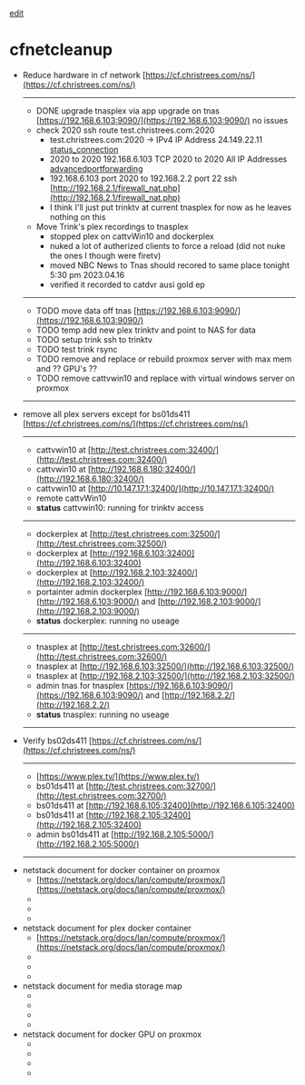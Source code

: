 [edit](https://github.com/christrees/wip/edit/main/cfnetcleanup/README.md)

# cfnetcleanup

- Reduce hardware in cf network [https://cf.christrees.com/ns/](https://cf.christrees.com/ns/)
  - ----
  - DONE upgrade tnasplex via app upgrade on tnas [https://192.168.6.103:9090/](https://192.168.6.103:9090/) no issues
  - check 2020 ssh route test.christrees.com:2020
    - test.christrees.com:2020 -> IPv4 IP Address	24.149.22.11 [status_connection](http://192.168.6.1/#/html/status/status_connection.html)
    - 2020 to 2020	192.168.6.103 TCP	2020 to 2020	All IP Addresses [advancedportforwarding](http://192.168.6.1/#/html/advanced/security/advanced_security_advancedportforwarding.html)
    - 192.168.6.103 port 2020 to 192.168.2.2 port 22 ssh [http://192.168.2.1/firewall_nat.php](http://192.168.2.1/firewall_nat.php)
    - I think I'll just put trinktv at current tnasplex for now as he leaves nothing on this
  - Move Trink's plex recordings to tnasplex
    - stopped plex on cattvWin10 and dockerplex
    - nuked a lot of autherized clients to force a reload (did not nuke the ones I though were firetv)
    - moved NBC News to Tnas should recored to same place tonight 5:30 pm 2023.04.16
    - verified it recorded to catdvr ausi gold ep
  - ----
  - TODO move data off tnas [https://192.168.6.103:9090/](https://192.168.6.103:9090/) 
  - TODO temp add new plex trinktv and point to NAS for data 
  - TODO setup trink ssh to trinktv
  - TODO test trink rsync
  - TODO remove and replace or rebuild proxmox server with max mem and ?? GPU's ??
  - TODO remove cattvwin10 and replace with virtual windows server on proxmox
  - ---
- remove all plex servers except for bs01ds411 [https://cf.christrees.com/ns/](https://cf.christrees.com/ns/)
  - ----
  - cattvwin10 at [http://test.christrees.com:32400/](http://test.christrees.com:32400/)
  - cattvwin10 at [http://192.168.6.180:32400/](http://192.168.6.180:32400/)
  - cattvwin10 at [http://10.147.17.1:32400/](http://10.147.17.1:32400/)
  - remote cattvWin10 
  - __status__ cattvwin10: running for trinktv access
  - ----
  - dockerplex at [http://test.christrees.com:32500/](http://test.christrees.com:32500/)
  - dockerplex at [http://192.168.6.103:32400](http://192.168.6.103:32400)
  - dockerplex at [http://192.168.2.103:32400/](http://192.168.2.103:32400/)
  - portainter admin dockerplex [http://192.168.6.103:9000/](http://192.168.6.103:9000/) and [http://192.168.2.103:9000/](http://192.168.2.103:9000/)
  - __status__ dockerplex: running no useage
  - ----
  - tnasplex at [http://test.christrees.com:32600/](http://test.christrees.com:32600/)
  - tnasplex at [http://192.168.6.103:32500/](http://192.168.6.103:32500/)
  - tnasplex at [http://192.168.2.103:32500/](http://192.168.2.103:32500/)
  - admin tnas for tnasplex [https://192.168.6.103:9090/](https://192.168.6.103:9090/) and [http://192.168.2.2/](http://192.168.2.2/)
  - __status__ tnasplex: running no useage
  - ----
- Verify bs02ds411 [https://cf.christrees.com/ns/](https://cf.christrees.com/ns/)
  - ---
  - [https://www.plex.tv/](https://www.plex.tv/)
  - bs01ds411 at [http://test.christrees.com:32700/](http://test.christrees.com:32700/)
  - bs01ds411 at [http://192.168.6.105:32400](http://192.168.6.105:32400)
  - bs01ds411 at [http://192.168.2.105:32400](http://192.168.2.105:32400)
  - admin bs01ds411 at [http://192.168.2.105:5000/](http://192.168.2.105:5000/)
  - ---
- netstack document for docker container on proxmox
  - [https://netstack.org/docs/lan/compute/proxmox/](https://netstack.org/docs/lan/compute/proxmox/)
  - []()
  - []()
  - []()
- netstack document for plex docker container
  - [https://netstack.org/docs/lan/compute/proxmox/](https://netstack.org/docs/lan/compute/proxmox/)
  - []()
  - []()
  - []()
- netstack document for media storage map
  - []()
  - []()
  - []()
  - []()
- netstack document for docker GPU on proxmox
  - []()
  - []()
  - []()
  - []()


